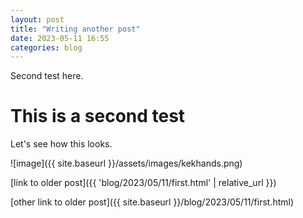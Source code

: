 ```yaml
---
layout: post
title: "Writing another post"
date: 2023-05-11 16:55
categories: blog
---
```


Second test here.

# This is a second test

Let's see how this looks.

![image]({{ site.baseurl }}/assets/images/kekhands.png)

[link to older post]({{ 'blog/2023/05/11/first.html' | relative_url }})

[other link to older post]({{ site.baseurl }}/blog/2023/05/11/first.html)
